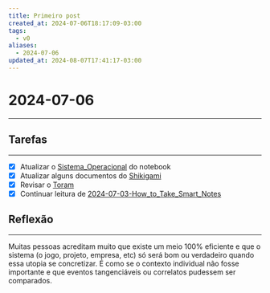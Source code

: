 ```yaml
---
title: Primeiro post
created_at: 2024-07-06T18:17:09-03:00
tags:
  - v0
aliases:
  - 2024-07-06
updated_at: 2024-08-07T17:41:17-03:00
---
```

# 2024-07-06
----
## Tarefas
---
 - [X] Atualizar o [Sistema_Operacional](../../../api/sementes/2024/07/07/2024-06-30-Sistema_Operacional.md) do notebook
 - [x] Atualizar alguns documentos do [Shikigami](../../../api/sementes/2024/07/07/2024-06-30-Shikigami.md)
 - [x] Revisar o [Toram](_draft/2024/07/2024-07-06-Toram.md)
 - [x] Continuar leitura de [2024-07-03-How_to_Take_Smart_Notes](_draft/2024/07/2024-07-03-How_to_Take_Smart_Notes.md)

##  Reflexão
---
Muitas pessoas acreditam muito que existe um meio 100% eficiente e que o sistema (o jogo, projeto, empresa, etc) só será bom ou verdadeiro quando essa utopia se concretizar. É como se o contexto individual não fosse importante e que eventos tangenciáveis ou correlatos pudessem ser comparados.